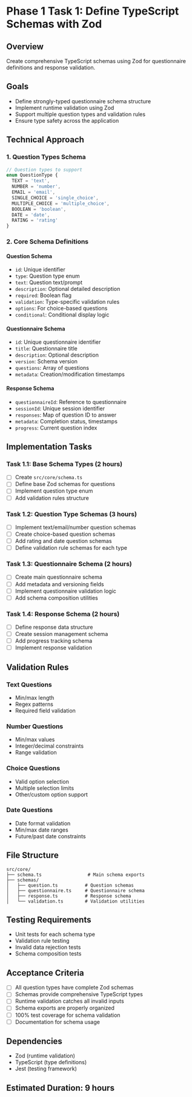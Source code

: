 # Phase 1 Task 1: Define TypeScript Schemas with Zod

## Overview
Create comprehensive TypeScript schemas using Zod for questionnaire definitions and response validation.

## Goals
- Define strongly-typed questionnaire schema structure
- Implement runtime validation using Zod
- Support multiple question types and validation rules
- Ensure type safety across the application

## Technical Approach

### 1. Question Types Schema
```typescript
// Question types to support
enum QuestionType {
  TEXT = 'text',
  NUMBER = 'number',
  EMAIL = 'email',
  SINGLE_CHOICE = 'single_choice',
  MULTIPLE_CHOICE = 'multiple_choice',
  BOOLEAN = 'boolean',
  DATE = 'date',
  RATING = 'rating'
}
```

### 2. Core Schema Definitions

#### Question Schema
- `id`: Unique identifier
- `type`: Question type enum
- `text`: Question text/prompt
- `description`: Optional detailed description
- `required`: Boolean flag
- `validation`: Type-specific validation rules
- `options`: For choice-based questions
- `conditional`: Conditional display logic

#### Questionnaire Schema
- `id`: Unique questionnaire identifier
- `title`: Questionnaire title
- `description`: Optional description
- `version`: Schema version
- `questions`: Array of questions
- `metadata`: Creation/modification timestamps

#### Response Schema
- `questionnaireId`: Reference to questionnaire
- `sessionId`: Unique session identifier
- `responses`: Map of question ID to answer
- `metadata`: Completion status, timestamps
- `progress`: Current question index

## Implementation Tasks

### Task 1.1: Base Schema Types (2 hours)
- [ ] Create `src/core/schema.ts`
- [ ] Define base Zod schemas for questions
- [ ] Implement question type enum
- [ ] Add validation rules structure

### Task 1.2: Question Type Schemas (3 hours)
- [ ] Implement text/email/number question schemas
- [ ] Create choice-based question schemas
- [ ] Add rating and date question schemas
- [ ] Define validation rule schemas for each type

### Task 1.3: Questionnaire Schema (2 hours)
- [ ] Create main questionnaire schema
- [ ] Add metadata and versioning fields
- [ ] Implement questionnaire validation logic
- [ ] Add schema composition utilities

### Task 1.4: Response Schema (2 hours)
- [ ] Define response data structure
- [ ] Create session management schema
- [ ] Add progress tracking schema
- [ ] Implement response validation

## Validation Rules

### Text Questions
- Min/max length
- Regex patterns
- Required field validation

### Number Questions
- Min/max values
- Integer/decimal constraints
- Range validation

### Choice Questions
- Valid option selection
- Multiple selection limits
- Other/custom option support

### Date Questions
- Date format validation
- Min/max date ranges
- Future/past date constraints

## File Structure
```
src/core/
├── schema.ts                 # Main schema exports
├── schemas/
│   ├── question.ts          # Question schemas
│   ├── questionnaire.ts     # Questionnaire schema
│   ├── response.ts          # Response schema
│   └── validation.ts        # Validation utilities
```

## Testing Requirements
- Unit tests for each schema type
- Validation rule testing
- Invalid data rejection tests
- Schema composition tests

## Acceptance Criteria
- [ ] All question types have complete Zod schemas
- [ ] Schemas provide comprehensive TypeScript types
- [ ] Runtime validation catches all invalid inputs
- [ ] Schema exports are properly organized
- [ ] 100% test coverage for schema validation
- [ ] Documentation for schema usage

## Dependencies
- Zod (runtime validation)
- TypeScript (type definitions)
- Jest (testing framework)

## Estimated Duration: 9 hours